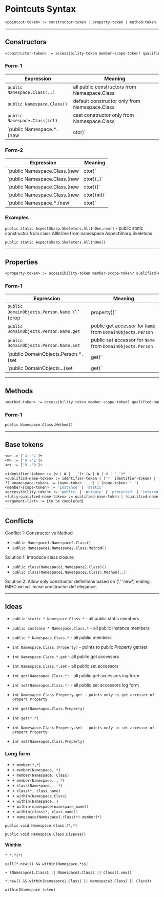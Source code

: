 ﻿# Pointcuts Syntax

``` def
<pointcut-token> := constructor-token | property-token | method-token
```

___

## Constructors

``` def
<constructor-token> := accessibility-token member-scope-token? qualified-name-token '.' (new-keyword | ctor-keyword) argument-list?
```

### Form-1

| Expression                      | Meaning                           |
| ------------------------------- | --------------------------------- |
| `public Namespace.Class(..)`    | all public constructors from Namespace.Class |
| `public Namespace.Class()`      | default constructor only from Namespace.Class |
| `public Namespace.Class(int)`   | cast constructor only from Namespace.Class |
| `public Namespace.*.(new|ctor)` | all public constructors for all classes from namespace Namespace |

### Form-2

| Expression                      | Meaning                           |
| ------------------------------- | --------------------------------- |
| `public Namespace.Class.(new|ctor)`       | all public constructors from Namespace.Class
| `public Namespace.Class.(new|ctor)(..)`   | all public constructors from Namespace.Class
| `public Namespace.Class.(new|ctor)()`     | default constructor only from Namespace.Class
| `public Namespace.Class.(new|ctor)(int)`  | cast constructor only from Namespace.Class
| `public Namespace.*.(new|ctor)`           | all public constructors for all classes from namespace Namespace

### Examples

`public static AspectSharp.Skeletons.AllInOne.new()` - public static constructor from class AllInOne from namespace AspectSharp.Skeletons

`public static AspectSharp.Skeletons.AllInOne()`

___

## Properties

``` def
<property-token> := accessibility-token member-scope-token? qualified-name-token '.' ('get' | 'set' | 'prop' | 'property')?
```

### Form-1

| Expression                      | Meaning                           |
| ------------------------------- | --------------------------------- |
| `public DomainObjects.Person.Name` `('.' (prop | property))` | ?public read-write property `Name` from `DomainObjects.Person`
| `public DomainObjects.Person.Name.get` | public get accessor for `Name` from `DomainObjects.Person`
| `public DomainObjects.Person.Name.set` | public set accessor for `Name` from `DomainObjects.Person`
| `public DomainObjects.Person.*.(set|get)` | all public get or set accessors from `DomainObjects.Person`
| `public DomainObjects.*.*.(set|get)` | all public get or set accessors from namespace `DomainObjects`

___

## Methods

``` def
<method-token> := accessibility-token member-scope-token? qualified-name-token argument-list
```

### Form-1

`public Namespace.Class.Method()`

___

## Base tokens

``` def
<w> := ['a'-'z']+
<W> := ['A'-'Z']+
<d> := ['0'-'9']+
```

``` def
<identifier-token> := (w | W | '_')+ (w | W | d | '_')*
<qualified-name-token> := identifier-token | ('*' identifier-token) | (identifier-token '*') | ('*' identifier-token '*') | '*'
?? <namespace-token> := (name-token '..') | (name-token+ '.')
<member-scope-token> := 'instance' | 'static'
<accessibility-token> := 'public' | 'private' | 'protected' | 'internal' | 'protected internal'
<fully-qualified-name-token> := qualified-name-token | (qualified-name-token '.' qualified-name-token)+
<argument-list> := {to be completed}
```

___

## Conflicts

Conflict 1: Constructor vs Method

* `public Namespace1.Namespace2.Class()`
* `public Namespace1.Namespace2.Class.Method()`

Solution 1: Introduce class closure

* `public class(Namespace1.Namespace2.Class)()`
* `public class(Namespace1.Namespace2.Class).Method(..)`

Solution 2: Allow only constructor definitions based on ('.' 'new') ending. IMHO we will loose constructor def elegance.

___

## Ideas

* `public static * Namespace.Class.*` - all public static members
* `public instance * Namespace.Class.*` - all public instance members
* `public * Namespace.Class.*` - all public members

* `int Namespace.Class.(Property)`  - points to public Property get/set
* `int Namespace.Class.*.get` - all public get accessors
* `int Namespace.Class.*.set` - all public set accessors
* `int get(Namesapce.Class.*)` - all public get accessors log form
* `int set(Namesapce.Class.*)` - all public set accessors log form

* `int Namesapce.Class.Property.get - points only to get accessor of propert Property`
* `int get(Namesapce.Class.Property)`
* `int get(*.*)`

* `int Namesapce.Class.Property.set - points only to set accessor of propert Property`
* `int set(Namesapce.Class.Property)`

### Long form

* `+ member(*,*)`
* `+ member(Namespace, *)`
* `+ member(Namespace, Class)`
* `+ member(Namespace.., *)`
* `+ class(Namespace.., *)`
* `+ class(*, class_name)`
* `+ within(Namespace.Class)`
* `+ within(Namespace..)`
* `+ within(namespace(namespace_name))`
* `+ within(class(*, class_name))`
* `+ namespace(Namespace).class(*).member(*)`

`public void Namespace.Class.(*,*)`

`public void Namespace.Class.Dispose()`

#### Whithin

`* *.*(*)`

`call(*.new()) && within(Namespace.*ss)`

`+ (Namesapce1.Class1 || Namespace2.Class2 || Class3).new()`

`*.new() && within(Namesapce1.Class1 || Namespace2.Class2 || Class3)`

`within(Namespace-token)`